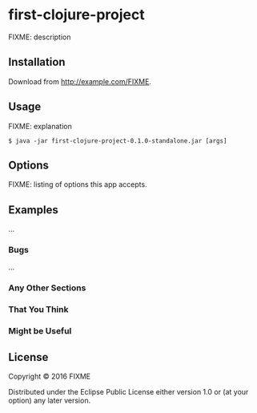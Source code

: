 # first-clojure-project

FIXME: description

## Installation

Download from http://example.com/FIXME.

## Usage

FIXME: explanation

    $ java -jar first-clojure-project-0.1.0-standalone.jar [args]

## Options

FIXME: listing of options this app accepts.

## Examples

...

### Bugs

...

### Any Other Sections
### That You Think
### Might be Useful

## License

Copyright © 2016 FIXME

Distributed under the Eclipse Public License either version 1.0 or (at
your option) any later version.
